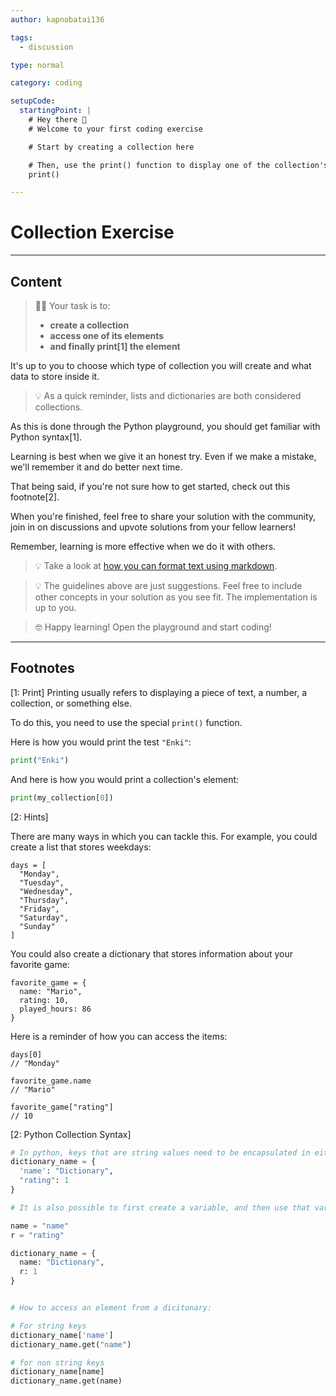 ```yaml
---
author: kapnobatai136

tags:
  - discussion

type: normal

category: coding

setupCode:
  startingPoint: |
    # Hey there 👋
    # Welcome to your first coding exercise

    # Start by creating a collection here

    # Then, use the print() function to display one of the collection's elements
    print()

---
```


# Collection Exercise

---

## Content

> 👩‍💻 Your task is to:
> - **create a collection**
> - **access one of its elements**
> - **and finally print[1] the element**

It's up to you to choose which type of collection you will create and what data to store inside it.

> 💡 As a quick reminder, lists and dictionaries are both considered collections.

As this is done through the Python playground, you should get familiar with Python syntax[1].

Learning is best when we give it an honest try. Even if we make a mistake, we'll remember it and do better next time.

That being said, if you're not sure how to get started, check out this footnote[2].

When you're finished, feel free to share your solution with the community, join in on discussions and upvote solutions from your fellow learners!

Remember, learning is more effective when we do it with others.

> 💡 Take a look at [how you can format text using markdown](https://www.enki.com/glossary/general/markdown-formatting).

> 💡 The guidelines above are just suggestions. Feel free to include other concepts in your solution as you see fit. The implementation is up to you.

> 🤓 Happy learning! Open the playground and start coding!

---

## Footnotes

[1: Print]
Printing usually refers to displaying a piece of text, a number, a collection, or something else.

To do this, you need to use the special `print()` function.

Here is how you would print the test `"Enki"`:

```py
print("Enki")
```

And here is how you would print a collection's element:

```py
print(my_collection[0])
```

[2: Hints]

There are many ways in which you can tackle this. For example, you could create a list that stores weekdays:

```plain-text
days = [
  "Monday",
  "Tuesday",
  "Wednesday",
  "Thursday",
  "Friday",
  "Saturday",
  "Sunday"
]
```

You could also create a dictionary that stores information about your favorite game:

```plain-text
favorite_game = {
  name: "Mario",
  rating: 10,
  played_hours: 86
}
```

Here is a reminder of how you can access the items:

```plain-text
days[0]
// "Monday"

favorite_game.name
// "Mario"

favorite_game["rating"]
// 10
```

[2: Python Collection Syntax]

```python
# In python, keys that are string values need to be encapsulated in either 'single' or "double" quotes
dictionary_name = {
  'name': "Dictionary",
  "rating": 1
}

# It is also possible to first create a variable, and then use that variable as a key:

name = "name"
r = "rating"

dictionary_name = {
  name: "Dictionary",
  r: 1
}


# How to access an element from a dicitonary:

# For string keys
dictionary_name['name']
dictionary_name.get("name")

# for non string keys
dictionary_name[name]
dictionary_name.get(name)
```
